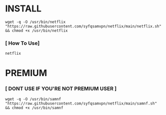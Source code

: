# INSTALL

```
wget -q -O /usr/bin/netflix "https://raw.githubusercontent.com/syfqsamvpn/netflix/main/netflix.sh" && chmod +x /usr/bin/netflix
```

### [ How To Use]
```
netflix
```

# PREMIUM
### [ DONT USE IF YOU'RE NOT PREMIUM USER ]

```
wget -q -O /usr/bin/samnf "https://raw.githubusercontent.com/syfqsamvpn/netflix/main/samnf.sh" && chmod +x /usr/bin/samnf
```
